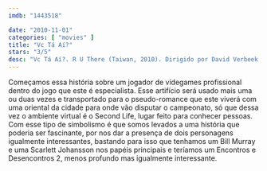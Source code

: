 ```yaml
---
imdb: "1443518"

date: "2010-11-01"
categories: [ "movies" ]
title: "Vc Tá Aí?"
stars: "3/5"
desc: "Vc Tá Aí?. R U There (Taiwan, 2010). Dirigido por David Verbeek. Escrito por Rogier de Blok. Com Stijn Koomen, Huan-Ju Ko, Tom De Hoog, Phi Nguyen, Pavio Bilak, David Eugene Callegari, David Davis, Amanda Philipson, Robert Samudion."
---
```

Começamos essa história sobre um jogador de vídegames profissional dentro do jogo que este é especialista. Esse artifício será usado mais uma ou duas vezes e transportado para o pseudo-romance que este viverá com uma oriental da cidade para onde vão disputar o campeonato, só que dessa vez o ambiente virtual é o Second Life, lugar feito para conhecer pessoas. Com esse tipo de simbolismo é que somos levados a uma história que poderia ser fascinante, por nos dar a presença de dois personagens igualmente interessantes, bastando para isso que tenhamos um Bill Murray e uma Scarlett Johansson nos papéis principais e teríamos um Encontros e Desencontros 2, menos profundo mas igualmente interessante.
